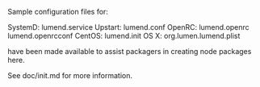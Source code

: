 Sample configuration files for:

SystemD: lumend.service
Upstart: lumend.conf
OpenRC:  lumend.openrc
         lumend.openrcconf
CentOS:  lumend.init
OS X:    org.lumen.lumend.plist

have been made available to assist packagers in creating node packages here.

See doc/init.md for more information.
